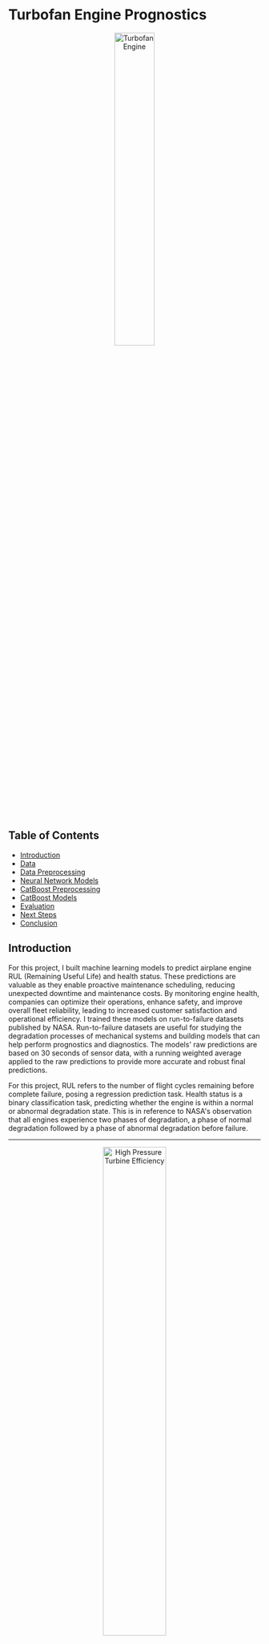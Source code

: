 # Turbofan Engine Prognostics

<p align="center">
  <img src="https://plus.unsplash.com/premium_photo-1679758629409-83446005843c?w=500&auto=format&fit=crop&q=60&ixlib=rb-4.0.3&ixid=M3wxMjA3fDB8MHxzZWFyY2h8MXx8YWlycGxhbmUlMjB0dXJib2ZhbiUyMGVuZ2luZXxlbnwwfHwwfHx8MA%3D%3D" alt="Turbofan Engine" style="width: 40%;">
</p>  

## Table of Contents

- [Introduction](#introduction)
- [Data](#data)
- [Data Preprocessing](#data-preprocessing)
- [Neural Network Models](#neural-network-models)
- [CatBoost Preprocessing](#catboost-preprocessing)
- [CatBoost Models](#catboost-models)
- [Evaluation](#evaluation)
- [Next Steps](#next-steps)
- [Conclusion](#conclusion)

## Introduction
<a name="introduction"></a>

For this project, I built machine learning models to predict airplane engine RUL (Remaining Useful Life) and health status. These predictions are valuable as they enable proactive maintenance scheduling, reducing unexpected downtime and maintenance costs. By monitoring engine health, companies can optimize their operations, enhance safety, and improve overall fleet reliability, leading to increased customer satisfaction and operational efficiency. I trained these models on run-to-failure datasets published by NASA. Run-to-failure datasets are useful for studying the degradation processes of mechanical systems and building models that can help perform prognostics and diagnostics. The models' raw predictions are based on 30 seconds of sensor data, with a running weighted average applied to the raw predictions to provide more accurate and robust final predictions. 

For this project, RUL refers to the number of flight cycles remaining before complete failure, posing a regression prediction task. Health status is a binary classification task, predicting whether the engine is within a normal or abnormal degradation state. This is in reference to NASA's observation that all engines experience two phases of degradation, a phase of normal degradation followed by a phase of abnormal degradation before failure.

---
<p align="center">
  <img src="https://github.com/MattPickard/Data-Science-Portfolio/blob/main/Images/high_pressure_turbine_efficiency.png?raw=true" alt="High Pressure Turbine Efficiency" style="width: 50%;">
</p>  

*A figure that shows high pressure turbine efficiency over time, indicating engine degradation. The dashed lines show the transition from normal to abnormal degradation phases.*  

---

Traditional machine learning models are typically a first choice for tabular data. However, traditional models tend to be less effective at learning temporal patterns in data. To address the need for models capable of extracting short-term temporal patterns from 30 seconds of sensor data, I developed hybrid models that leverage the strengths of both traditional machine learning techniques and neural networks. The models are built using one-dimensional convolutional neural networks (CNNs) to extract features from the sensor data, then those features are used as input for CatBoost models to make their final predictions. I tried various other approaches, such as forms of Long Short-Term Memory (LSTM), residual network inspired architectures, and using the flattened raw data as input for traditional machine learning models. However, the hybrid models presented in this project performed with higher accuracy.  

## Data
<a name="data"></a>
[**NASA's Aircraft Engine Run-to-Failure Dataset under Real Flight Conditions for Prognostics and Diagnostics**](https://www.mdpi.com/2306-5729/6/1/5)  
[**NASA's Original 2020 Paper**](https://ntrs.nasa.gov/citations/20205001125)

These run-to-failure datasets were synthetically generated using NASA's Commercial Modular Aero-Propulsion System Simulation (C-MAPSS), which simulates turbofan engines with high precision as they are fed flight conditions as recorded by real commercial jets. The variables used to make the predictions include Flight Data (w) and Sensor Measurements (xs). Between these two categories there are 18 features, and each row of data in the dataset represents one second of sensor data.

Each unit (engine) simulated flights of certain lengths and are categorized into three flight classes: short (1 to 3 hour flights), medium (3 to 5 hour flights), and long (5+ hour flights). A variety of flight classes were included to ensure the models would be able to generalize engines from different flight conditions. Below is a table of the 18 units I used to train the models:

| Dataset | Unit | Flight Class |
|--------------|:-------------:|:--------:|
| DS02-006     | 11 | Short |
| DS02-006     | 14 | Medium |
| DS02-006     | 15, 16, 18, 20 | Long |
| DS03-012     | 1, 5, 9, 12 | Short |
| DS03-012     | 2, 3, 4, 7 | Medium |
| DS03-012     | 6, 8, 10, 11 | Long |  

For evaluation, I used units 13 (Long Flight Class), 14 (Short Flight Class), 15 (Medium Flight Class) from DS03-012, to test the models' ability to generalize to different flight classes.

Due to computational constraints, I limited the scope of the project to a subset of engines that experienced a failure mode that affects both the low pressure turbine and the high pressure turbine efficiency. All of the units used in my project experience this specific type of failure mode. With the 18 engines I used for training, it contained over 11 million rows of sensor and flight condition data.  

## Data Preprocessing
<a name="data-preprocessing"></a>
[**Preprocessing Code**](https://github.com/MattPickard/Data-Science-Portfolio/blob/main/Turbofan%20Engine%20Prognostics%20Project/preprocessing.ipynb)

The datasets were preprocessed and fully transformed to avoid additional computational overhead during training. To be compatible as input for the neural networks, the y labels were extracted and the x features were reshaped as (# of samples, 30, 18), representing 30 second windows of 18 features. The 30-second windows were created using overlapping segments with a new window starting every 10 seconds. This process converted approximately 11.5 million seconds of data into 1.15 million 30-second time windows. The 30-second training windows were then randomized and split into training and validation sets, with 10% being used for validation.  

Steps used to preprocess the data:

1. Extract the correct y labels and x features from the DS02-006 and DS03-012 h5 files and combine them into one data frame.
2. Split into training and testing sets. (units 13, 14, 15 from DS03-012)
3. Remove Flight Class and Cycle columns. (NASA indicated these were not meant to be used for predictions)
4. Create 30-second windows with 10-second overlaps.
5. Remove all windows that captured data from multiple units. (engines)
6. Remove the Unit column. (this column was needed for the previous step, so it wasn't removed earlier)
7. Randomize the training data and split into training and validation sets.
8. Separate the x features and y labels.
9. Save each dataset as a compressed h5 file for later use.

Due to the size of the dataset, memory was regularly freed by deleting variables that were no longer needed after each transformation step. If I had not done this my computer would have quickly run out of memory.  

## Neural Network Models
<a name="neural-network-models"></a>
[**Neural Networks Code**](https://github.com/MattPickard/Data-Science-Portfolio/blob/main/Turbofan%20Engine%20Prognostics%20Project/one_d_conv_models.ipynb)

The first step in assembling the hybrid models involves building one-dimensional convolutional neural networks. While these neural networks train, the first convolutional blocks learn low-level features (one block in this case). These blocks are then separated from the larger models and used as feature extractors for traditional machine learning models such as CatBoost. While I was at it, I optimized the models for the two prediction tasks. They do not perform as well as the finished hybrid models, but they showed promise and established a solid baseline of scores for my hybrid models to compare against.

With a dataset so large, using the whole dataset as a single epoch would likely mean learning convergence would occur mid-epoch, to mitigate this, I lowered the epoch size to check against the validation set more often. To set custom epoch sizes, a data generator was used to feed the models batches of the 30-second windows. Both neural networks shared a similar structure which I found performed well:


- **Input shape:** (30, 18) Thirty seconds of 18 features

- **One-dimensional Convolutional Block**  
    - 1D Convolutional Layer (512 filters, kernel size of 3, strides of 1, relu activation, same padding)  
    - Batch Normalization Layer  
    - Global Average Pooling Layer (I found this worked better than a flattening layer or incremental 1D max pooling layers.)  

- **First Dense Block**  
    - Dense Layer (2048 units, relu activation, L2 kernel regularization of 0.025)  
    - Batch Normalization Layer  

- **Eight Smaller Dense Blocks**  
    - Dense Layer (128 units, relu activation, L2 kernel regularization of 0.025)  
    - Batch Normalization Layer  

- **Output Layers**  
    - Health State uses a sigmoid activation function.  
    - RUL uses a linear activation function.  


For optimizers I used AdamW with an exponential decay learning rate scheduler. This approach allows the learning rate to decrease as the model trains, which promotes more efficient and stable learning. For losses, I used a binary cross-entropy for the health state prediction and a custom loss function for RUL that functions similarly to mean squared error, but penalizes overestimations:

<p align="center">
  <img src="https://github.com/MattPickard/Data-Science-Portfolio/blob/main/Images/custom_loss.png?raw=true" alt="Custom Loss Function" style="width: 50%;">
</p>

The idea behind the custom loss function stems from NASA's evaluation scoring function that slightly penalizes overestimations more than underestimations. This makes sense as overestimations may lead to delayed maintenance and increased costs. By using this loss function, the RUL model did better on NASA's scoring function, however, it performed worse on the root mean squared error metric. Therefore, I used a small penalty weight of .05 to balance performance of the two metrics.

## CatBoost Preprocessing
<a name="catboost-preprocessing"></a>
[**CatBoost Preprocessing Code**](https://github.com/MattPickard/Data-Science-Portfolio/blob/main/Turbofan%20Engine%20Prognostics%20Project/catboost_preprocessing.ipynb)

Once the convolutional blocks learned to interpret low-level features, their outputs were used as inputs for CatBoost models. The neural network's first convolutional block takes a shape of (# of samples, 30, 18) as input and outputs a shape of (# of samples, 512). The CatBoost models then use those 512 features to make their predictions. To reduce the computational overhead during training and evaluation, I saved the datasets of features produced by the feature extractors for later use.

## CatBoost Models
<a name="catboost-models"></a>
[**CatBoost Models Code**](https://github.com/MattPickard/Data-Science-Portfolio/blob/main/Turbofan%20Engine%20Prognostics%20Project/catboost_models.ipynb)

I began by using grid search cross-validation to find the best parameters for the CatBoost models, however the size of the dataset proved a major challenge, both in terms of memory and computational power. My solution was to use a smaller subset of the dataset during the grid search to gain an intuition for possible best parameters for the larger dataset. During cross-validation, it became clear that deeper trees performed well, however, to keep the timeline of this project reasonable, I limited the depth of the trees to 10. For example, an increase of tree depth from 10 to 11 on the full training set would have added an extra 3-4 hours of training on my personal computer. The final parameters and structure of the models are as follows:

**Health State CatBoost Model:**
- learning rate: 0.1
- depth: 10
- \# of trees: 668
- loss function: Logloss
- Approximate size: 11 MB

**RUL CatBoost Model:**
- learning rate: 0.1
- depth: 10
- \# of trees: 5000
- loss function: RMSE
- Approximate size: 81 MB

## Evaluation
<a name="evaluation"></a>
[**Evaluation Code**](https://github.com/MattPickard/Data-Science-Portfolio/blob/main/Turbofan%20Engine%20Prognostics%20Project/evaluation.ipynb)

To create the final predictions from the raw predictions, I applied a running weighted average of 1500 time steps, which is approximately 4 hours. I also applied a threshold of 0.5 to the weighted health state averages to convert the probabilities into a binary classification. Taking these steps make the predictions more robust and accurate.

To evaluate the performance of the models, I tested them on three units of different flight classes. The three units were 13 (Long Flight Class), 14 (Short Flight Class), and 15 (Medium Flight Class) from DS03-012. For evaluation metrics I used accuracy for the health state predictions and three separate metrics for Remaining Useful Life (RUL) predictions: mean absolute error, root mean squared error, and converted NASA's scoring function into an evaluation metric that penalizes overestimations. 

<p align="center">
  <img src="https://github.com/MattPickard/Data-Science-Portfolio/blob/main/Images/nasa_scoring.png?raw=true" alt="NASA's Evaluation Metric" style="width: 30%;">
</p>

NASA's scoring function is shown above where delta is the difference between the predicted RUL and the actual RUL and alpha is set to 1/13 if the RUL is an underestimate and to 1/10 if the RUL is an overestimate. I converted it into an evaluation metric by taking the mean instead of the sum.

## Unit 13 Evaluation (Long Flight Class)
<p style="display: flex; align-items: center; justify-content: space-between;">
  <img src="https://github.com/MattPickard/Data-Science-Portfolio/blob/main/Images/rul_13.png?raw=true" alt="Unit 13 Evaluation" style="width: 48%;">
  <img src="https://github.com/MattPickard/Data-Science-Portfolio/blob/main/Images/hs_13.png?raw=true" alt="Unit 13 Evaluation" style="width: 48%;">
</p>

| Metric                        | Raw Predictions  | Final Predictions |
|-------------------------------|------------------|--------------------|
| Health State Accuracy         | 93.31%           | 97.00%             |
| RUL MAE                       | 6.18             | 5.68               |
| RUL RMSE                      | 8.25             | 7.50               |
| RUL NASA Evaluation Metric    | 1.79             | 1.68               |

## Unit 14 Evaluation (Short Flight Class)
<p style="display: flex; align-items: center; justify-content: space-between;">
  <img src="https://github.com/MattPickard/Data-Science-Portfolio/blob/main/Images/rul_14.png?raw=true" alt="Unit 14 Evaluation" style="width: 48%;">
  <img src="https://github.com/MattPickard/Data-Science-Portfolio/blob/main/Images/hs_14.png?raw=true" alt="Unit 14 Evaluation" style="width: 48%;">
</p>

| Metric                        | Raw Predictions  | Final Predictions |
|-------------------------------|------------------|--------------------|
| Health State Accuracy         | 93.04%           | 98.96%             |
| RUL MAE                       | 3.73             | 3.46               |
| RUL RMSE                      | 5.42             | 4.48               |
| RUL NASA Evaluation Metric    | 1.55             | 1.46               |

## Unit 15 Evaluation (Medium Flight Class)
<p style="display: flex; align-items: center; justify-content: space-between;">
  <img src="https://github.com/MattPickard/Data-Science-Portfolio/blob/main/Images/rul_15.png?raw=true" alt="Unit 15 Evaluation" style="width: 48%;">
  <img src="https://github.com/MattPickard/Data-Science-Portfolio/blob/main/Images/hs_15.png?raw=true" alt="Unit 15 Evaluation" style="width: 48%;">
</p>

| Metric                        | Raw Predictions  | Final Predictions |
|-------------------------------|------------------|--------------------|
| Health State Accuracy         | 95.80%           | 99.56%             |
| RUL MAE                       | 2.55             | 1.90               |
| RUL RMSE                      | 4.07             | 2.77               |
| RUL NASA Evaluation Metric    | 1.29             | 1.19               |

### Evaluation Interpretation

The evaluation results demonstrate significant improvements after applying the final prediction techniques. They also show that the models generalize best to medium flight class engines. Understandable, as the average flight and engine conditions between the three flight classes would most closely resemble the conditions of the medium flight class engines.

## Next Steps   
<a name="next-steps"></a>   
### Create a Diagnostic and Prognostic Suite

The models developed in this project would be as tools to monitor engine health and aid in optimizing maintenance scheduling. However, they don't diagnose the causes of failure. For this reason, I suggest building two additional types of models that would aid in engine diagnostics. First, regression prediction models that predict the health parameters (theta), which are also simulated by the C-MAPSS models. This would give engineers insight into the efficiency and health of the engine's various components.

<p align="center">
  <img src="https://github.com/MattPickard/Data-Science-Portfolio/blob/main/Images/health_parameters.png?raw=true" alt="Health Parameters" style="width: 35%;">
</p>

Second, create a multi-class classification model that identifies the failure mode. All together, these models would form a diagnostic and prognostic suite that would help engineers diagnose the causes of failure, perform proper maintenance, and schedule maintenance.

### Diversify and Scale Up the Data

As I wrote above, the scope of this project was limited to a single failure mode, so these models serve only as a proof of concept. To ensure the models are industry ready, a scale up of the training dataset would be needed to represent all failure modes. Scaling up the training data would also allow the models to generalize better to the different flight classes. I would expect to see improvements to the long flight and short flight class metrics if the training dataset were larger due to having a wider range of flight and engine conditions to learn from, making the predictions more robust to variations.

### Model Improvements

There are multiple approaches still worth exploring to improve the models' performance: 

- Using deeper trees in the CatBoost models. As I mentioned above, I limited the depth of the trees to 10 to keep the timeline of this project reasonable.
- Feature engineering using domain expertise or traditional feature selection techniques. For example, using rolling averages or lag features and using the HS model prediction as a feature for the RUL model and vice versa. Feature engineering often provides models with quality features that can improve performance.
- Trying different architectures, such as using transformers as feature extractors or using other decision tree boosting models.
- Create a larger training dataset to improve generalization.

## Conclusion
<a name="conclusion"></a>

This project highlights the power of machine learning in predictive maintenance and diagnostics. By leveraging sensor data and combining one-dimensional convolutional neural networks with advanced machine learning models like CatBoost, robust models capable of predicting the health and Remaining Useful Life (RUL) of mechanical systems can be built. These predictions allow engineers to proactively identify and address potential issues, reducing unexpected downtime and extending the operational lifespan of engines. This enhances safety and reliability and translates into cost reductions and operational efficiency. I hope you enjoyed, please reach out if you have any questions or comments!
